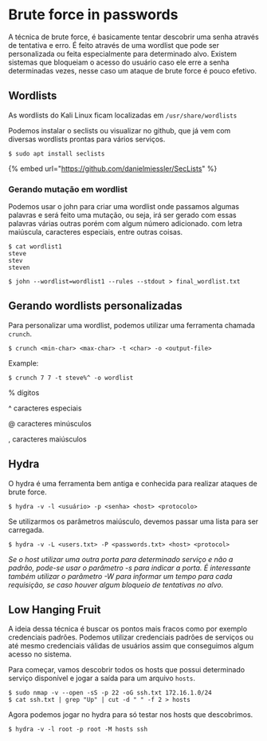 # Brute force in passwords

A técnica de brute force, é basicamente tentar descobrir uma senha através de tentativa e erro. É feito através de uma wordlist que pode ser personalizada ou feita especialmente para determinado alvo. Existem sistemas que bloqueiam o acesso do usuário caso ele erre a senha determinadas vezes, nesse caso um ataque de brute force é pouco efetivo.

## Wordlists

As wordlists do Kali Linux ficam localizadas em `/usr/share/wordlists`

Podemos instalar o seclists ou visualizar no github, que já vem com diversas wordlists prontas para vários serviços.

```
$ sudo apt install seclists
```

{% embed url="https://github.com/danielmiessler/SecLists" %}

### Gerando mutação em wordlist

Podemos usar o john para criar uma wordlist onde passamos algumas palavras e será feito uma mutação, ou seja, irá ser gerado com essas palavras várias outras porém com algum número adicionado. com letra maiúscula, caracteres especiais, entre outras coisas.

```
$ cat wordlist1
steve
stev
steven

$ john --wordlist=wordlist1 --rules --stdout > final_wordlist.txt
```

## Gerando wordlists personalizadas

Para personalizar uma wordlist, podemos utilizar uma ferramenta chamada `crunch`.

```
$ crunch <min-char> <max-char> -t <char> -o <output-file>
```

Example:

```
$ crunch 7 7 -t steve%^ -o wordlist
```

% dígitos

^ caracteres especiais

@ caracteres minúsculos

, caracteres maiúsculos

## Hydra

O hydra é uma ferramenta bem antiga e conhecida para realizar ataques de brute force.

```
$ hydra -v -l <usuário> -p <senha> <host> <protocolo>
```

Se utilizarmos os parâmetros maiúsculo, devemos passar uma lista para ser carregada.

```
$ hydra -v -L <users.txt> -P <passwords.txt> <host> <protocol>
```

*Se o host utilizar uma outra porta para determinado serviço e não a padrão, pode-se usar o parâmetro -s para indicar a porta. É interessante também utilizar o parâmetro -W para informar um tempo para cada requisição, se caso houver algum bloqueio de tentativas no alvo.*

## Low Hanging Fruit

A ideia dessa técnica é buscar os pontos mais fracos como por exemplo credenciais padrões. Podemos utilizar credenciais padrões de serviços ou até mesmo credenciais válidas de usuários assim que conseguimos algum acesso no sistema.

Para começar, vamos descobrir todos os hosts que possui determinado serviço disponível e jogar a saída para um arquivo `hosts`.

```
$ sudo nmap -v --open -sS -p 22 -oG ssh.txt 172.16.1.0/24
$ cat ssh.txt | grep "Up" | cut -d " " -f 2 > hosts
```

Agora podemos jogar no hydra para só testar nos hosts que descobrimos.

```
$ hydra -v -l root -p root -M hosts ssh
```

